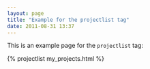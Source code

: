 ```yaml
---
layout: page
title: "Example for the projectlist tag"
date: 2011-08-31 13:37
---
```


This is an example page for the `projectlist` tag:

{% projectlist my_projects.html %}
